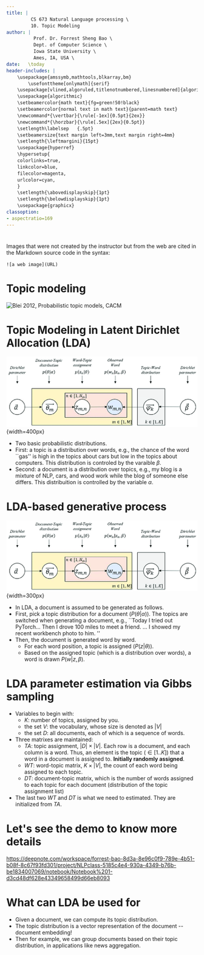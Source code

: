 ```yaml
---
title: | 
         CS 673 Natural Language processing \
         10. Topic Modeling
author: |
          Prof. Dr. Forrest Sheng Bao \
          Dept. of Computer Science \
          Iowa State University \
          Ames, IA, USA \
date:   \today
header-includes: |
    \usepackage{amssymb,mathtools,blkarray,bm}
        \usefonttheme[onlymath]{serif}
    \usepackage[vlined,algoruled,titlenotnumbered,linesnumbered]{algorithm2e}
    \usepackage{algorithmic}
    \setbeamercolor{math text}{fg=green!50!black}
    \setbeamercolor{normal text in math text}{parent=math text}
    \newcommand*{\vertbar}{\rule[-1ex]{0.5pt}{2ex}}
    \newcommand*{\horzbar}{\rule[.5ex]{2ex}{0.5pt}}
    \setlength\labelsep   {.5pt}  
    \setbeamersize{text margin left=3mm,text margin right=4mm} 
    \setlength{\leftmargini}{15pt}
    \usepackage{hyperref}
    \hypersetup{
    colorlinks=true,
    linkcolor=blue,
    filecolor=magenta,      
    urlcolor=cyan,
    }
    \setlength{\abovedisplayskip}{1pt}
    \setlength{\belowdisplayskip}{1pt}
    \usepackage{graphicx}
classoption:
- aspectratio=169
---
```


# 

Images that were not created by the instructor but from the web 
are cited in the Markdown source code in the syntax: 
```
![a web image](URL)
```

# Topic modeling 
![Blei 2012, Probabilistic topic models, CACM](https://i.ibb.co/zV5rjX6/Screen-Shot-2020-09-24-at-11-21-38.png)


# Topic Modeling in Latent Dirichlet Allocation (LDA) 

<!-- ![Lee et al. (2018). Ensemble Modeling for Sustainable Technology Transfer. Sustainability.](https://www.researchgate.net/publication/326140642/figure/fig1/AS:644129876873217@1530583938944/Graphical-model-of-latent-Dirichlet-allocation-LDA.png){width=400px} -->

![Lee et al. (2018). Ensemble Modeling for Sustainable Technology Transfer. Sustainability.](Graphical-model-of-latent-Dirichlet-allocation-LDA.png){width=400px}

- Two basic probabilistic distributions.
- First: a topic is a distribution over words, e.g., the chance of the word ``gas'' is high in the topics about cars but low in the topics about computers. This distribution is controled by the varaible $\beta$. 
- Second: a document is a distribution over topics, e.g., my blog is a mixture of NLP, cars, and wood work while the blog of someone else differs.  This distribuition  is controlled by the variable $\alpha$. 



# LDA-based generative process 

<!-- ![Lee et al. (2018). Ensemble Modeling for Sustainable Technology Transfer. Sustainability.](https://www.researchgate.net/publication/326140642/figure/fig1/AS:644129876873217@1530583938944/Graphical-model-of-latent-Dirichlet-allocation-LDA.png){width=300px} -->

![Lee et al. (2018). Ensemble Modeling for Sustainable Technology Transfer. Sustainability.](Graphical-model-of-latent-Dirichlet-allocation-LDA.png){width=300px}

- In LDA, a document is assumed to be generated as follows. 
- First, pick a topic distribution for a document ($P(\theta|\alpha)$). The topics are switched when generating a document, e.g., ``Today I tried out PyTorch... Then I drove 100 miles to meet a friend. ... I showed my recent workbench photo to him. ''
- Then, the document is generated word by word. 
  * For each word position, a topic is assigned ($P(z| \theta)$). 
  * Based on the assigned topic (which is a distribution over words), a word is drawn $P(w| z, \beta)$. 

# LDA parameter estimation via Gibbs sampling 
* Variables to begin with: 
  - $K$: number of topics, assigned by you. 
  - the set $V$: the vocabulary, whose size is denoted as $|V|$
  - the set $D$: all documents, each of which is a sequence of words. 
* Three matrixes are maintained: 
  - $TA$: topic assignment, $|D| \times |V|$. Each row is a document, and each column is a word. Thus, an element is the topic ($\in [1..K]$) that a word in a document is assigned to. **Initially randomly assigned**. 
  - $WT$: word-topic matrix, $K \times |V|$, the count of each word being assigned to each topic. 
  - $DT$: document-topic matrix, which is the number of words assigned to each topic for each document (distribution of the topic assignment list)
* The last two $WT$ and $DT$ is what we need to estimated. They are initialized from $TA$. 

# Let's see the demo to know more details 

https://deepnote.com/workspace/forrest-bao-8d3a-8e96c0f9-789e-4b51-b08f-8c67f93fd301/project/NLPclass-5185c4e4-930a-4349-b76b-be1834007069/notebook/Notebook%201-d3cd48df628e43349658499d66eb8093

# What can LDA be used for
- Given a document, we can compute its topic distribution. 
- The topic distribution is a vector representation of the document -- document embedding! 
- Then for example, we can group documents based on their topic distribution, in applications like news aggregation. 
